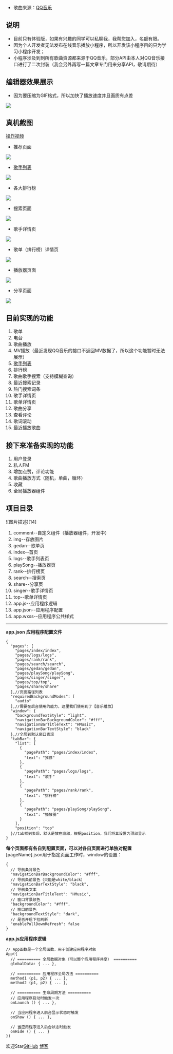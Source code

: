  - 歌曲来源：[QQ音乐][1]

说明
--

 - 目前只有体验版，如果有兴趣的同学可以私聊我，我帮您加入，名额有限。
 - 因为个人开发者无法发布在线音乐播放小程序，所以开发该小程序目的只为学习小程序开发；
 - 小程序涉及到到所有歌曲资源都来源于QQ音乐，部分API由本人对QQ音乐接口进行了二次封装（我会另外再写一篇文章专门用来分享API，敬请期待）

编辑器效果展示
-------

 - 因为要压缩为GIF格式，所以加快了播放速度并且画质有点差

![](https://user-gold-cdn.xitu.io/2019/2/13/168e4c0fd4267205?w=377&h=600&f=gif&s=3574312)

真机截图
----

[操作视频][3]
 - 推荐页面

![](https://user-gold-cdn.xitu.io/2019/2/13/168e4c185d5627aa?w=750&h=1334&f=jpeg&s=125261)
 - [歌手列表][5]

![](https://user-gold-cdn.xitu.io/2019/2/13/168e4c1c8b9eafec?w=750&h=1334&f=jpeg&s=62395)
 - 各大排行榜

![](https://user-gold-cdn.xitu.io/2019/2/13/168e4c1eca5749cb?w=750&h=1334&f=jpeg&s=97443)
 - 搜索页面

![](https://user-gold-cdn.xitu.io/2019/2/13/168e4c216cb55a4c?w=750&h=1334&f=jpeg&s=74551)
 - 歌手详情页

![](https://user-gold-cdn.xitu.io/2019/2/13/168e4c23d2460e6c?w=750&h=1334&f=jpeg&s=68977)
 - 歌单（排行榜）详情页

![](https://user-gold-cdn.xitu.io/2019/2/13/168e4c267e539b33?w=750&h=1334&f=jpeg&s=77183)
 - 播放器页面

![](https://user-gold-cdn.xitu.io/2019/2/13/168e4c29a7095336?w=750&h=1334&f=jpeg&s=69707)
 - 分享页面

![](https://user-gold-cdn.xitu.io/2019/2/13/168e4c2c83d97702?w=750&h=1334&f=jpeg&s=42039)

## 目前实现的功能 ##

 1. 歌单
 2. 电台
 3. 歌曲播放
 4. MV播放（最近发现QQ音乐的接口不返回MV数据了，所以这个功能暂时无法展示）
 5. [歌手列表][13]
 6. 排行榜
 7. 歌曲歌手搜索（支持模糊查询）
 8. 最近搜索记录
 9. 热门搜索词条
 10. 歌手详情页
 11. 歌单详情页
 12. 歌曲分享
 13. 查看评论
 14. 歌词滚动
 15. 最近播放歌曲

## 接下来准备实现的功能 ##

 1. 用户登录
 2. 私人FM
 3. 增加点赞，评论功能
 4. 歌曲播放方式（随机，单曲，循环）
 5. 收藏
 6. 全局播放器组件

项目目录
----
![图片描述][14]

 1. comment--自定义组件（播放器组件，开发中）
 2. img--存放图片
 3. gedan--歌单页
 4. index--首页
 5. logs--歌手列表页
 6. playSong--播放器页
 7. rank--排行榜页
 8. search--搜索页
 9. share--分享页
 10. singer--歌手详情页
 11. top--歌单详情页
 12. app.js--应用程序逻辑
 13. app.json--应用程序配置
 14. app.wxss--应用程序公共样式


----------

**app.json**
**应用程序配置文件**

```
{
  "pages": [
    "pages/index/index",
    "pages/logs/logs",
    "pages/rank/rank",
    "pages/search/search",
    "pages/gedan/gedan",
    "pages/playSong/playSong",
    "pages/singer/singer",
    "pages/top/top",
    "pages/share/share"
  ],//页面路径列表
  "requiredBackgroundModes": [
    "audio"
  ],//需要在后台使用的能力，这里我们使用到了【音乐播放】
  "window": {
    "backgroundTextStyle": "light",
    "navigationBarBackgroundColor": "#fff",
    "navigationBarTitleText": "HMusic",
    "navigationBarTextStyle": "black"
  },//全局到默认窗口表现
  "tabBar": {
    "list": [
      {
        "pagePath": "pages/index/index",
        "text": "推荐"
      },
      {
        "pagePath": "pages/logs/logs",
        "text": "歌手"
      },
      {
        "pagePath": "pages/rank/rank",
        "text": "排行榜"
      },
      {
        "pagePath": "pages/playSong/playSong",
        "text": "播放器"
      }
    ],
    "position": "top"
  }//tab栏到表现，默认是放在底部，根据position，我们将其设置为顶部显示
}
```
**每个页面都有各自到配置页面，可以对各自页面进行单独对配置**
[pageName].json用于指定页面工作时，window的设置：

```
{
  // 导航条背景色
  "navigationBarBackgroundColor": "#fff",
  // 导航条前景色（只能是white/black）
  "navigationBarTextStyle": "black",
  // 导航条文本
  "navigationBarTitleText": "HMusic",
  // 窗口背景颜色
  "backgroundColor": "#fff",
  // 窗口前景色
  "backgroundTextStyle": "dark",
  // 是否开启下拉刷新
  "enablePullDownRefresh": false
}
```
**app.js应用程序逻辑**

```
// App函数是一个全局函数，用于创建应用程序对象
App({
  // ========== 全局数据对象（可以整个应用程序共享） ==========
  globalData: { ... },

  // ========== 应用程序全局方法 ==========
  method1 (p1, p2) { ... },
  method2 (p1, p2) { ... },

  // ========== 生命周期方法 ==========
  // 应用程序启动时触发一次
  onLaunch () { ... },

  // 当应用程序进入前台显示状态时触发
  onShow () { ... },

  // 当应用程序进入后台状态时触发
  onHide () { ... }
})
```
欢迎Star[GitHub][15] [博客][16]


  [1]: https://y.qq.com/
  [3]: https://github.com/HEternally/weChatApp-HMusic/blob/master/img/QQ20190128-110802-HD.gif
  [5]: https://juejin.im/post/5b9880dee51d450e7f52d370
  [13]: https://juejin.im/post/5b9880dee51d450e7f52d370
  [15]: https://github.com/HEternally/weChatApp-HMusic
  [16]: http://heternally.ka94.com/
